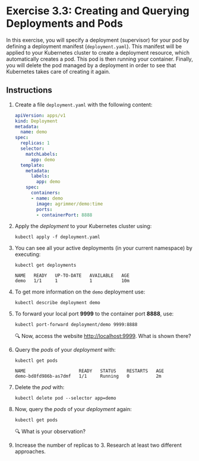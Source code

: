 # Exercise 3.3: Creating and Querying Deployments and Pods

In this exercise, you will specify a deployment (supervisor) for your pod by defining a deployment manifest (`deployment.yaml`). This manifest will be applied to your Kubernetes cluster to create a deployment resource, which automatically creates a pod. This pod is then running your container. Finally, you will delete the pod managed by a deployment in order to see that Kubernetes takes care of creating it again.

## Instructions

1. Create a file `deployment.yaml` with the following content:

    ```yaml
    apiVersion: apps/v1
    kind: Deployment
    metadata:
      name: demo
    spec:
      replicas: 1
      selector:
        matchLabels:
          app: demo
      template:
        metadata:
          labels:
            app: demo
        spec:
          containers:
          - name: demo
            image: agrimmer/demo:time
            ports:
            - containerPort: 8888
    ```

1. Apply the *deployment* to your Kubernetes cluster using: 

    ```console
    kubectl apply -f deployment.yaml
    ```

1. You can see all your active deployments (in your current namespace) by executing:

    ```console
    kubectl get deployments
    ```

    ```source
    NAME   READY   UP-TO-DATE   AVAILABLE   AGE
    demo   1/1     1            1           10m
    ```

1. To get more information on the `demo` deployment use:

    ```console
    kubectl describe deployment demo
    ```

1. To forward your local port **9999** to the container port **8888**, use:

    ```console
    kubectl port-forward deployment/demo 9999:8888
    ```

    :mag: Now, access the website [http://localhost:9999](http://localhost:9999). What is shown there? 

1. Query the *pods* of your *deployment* with:
    
    ```console
    kubectl get pods
    ```

    ```source
    NAME                    READY   STATUS    RESTARTS   AGE
    demo-bd8fd986b-as7dmf   1/1     Running   0          2m
    ```

1. Delete the *pod* with:
    
    ```console
    kubectl delete pod --selector app=demo
    ```

1. Now, query the *pods* of your *deployment* again:
    
    ```console
    kubectl get pods
    ```

    :mag: What is your observation? 

1. Increase the number of replicas to 3. Research at least two different approaches.
